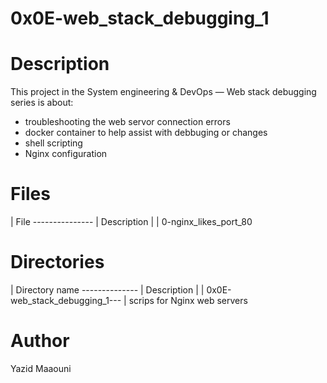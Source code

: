 # 0x0E-web_stack_debugging_1

# Description

This project in the System engineering & DevOps ― Web stack debugging series is about:

* troubleshooting the web servor connection errors
* docker container to help assist with debbuging or changes
* shell scripting
* Nginx configuration

# Files

| File --------------- | Description
|
| 0-nginx_likes_port_80

# Directories

| Directory name -------------- | Description
|
| 0x0E-web_stack_debugging_1--- | scrips for Nginx web servers

# Author

Yazid Maaouni

